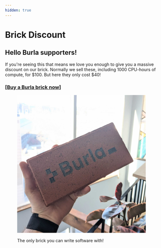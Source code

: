 ```yaml
---
hidden: true
---
```


# Brick Discount

## Hello Burla supporters!

If you're seeing this that means we love you enough to give you a massive discount on our brick. Normally we sell these, including 1000 CPU-hours of compute, for $100. But here they only cost $40!

### [\[Buy a Burla brick now\]](https://buy.stripe.com/8wM7txdFfeYs2ByfYZ)

<div align="left"><figure><img src=".gitbook/assets/PXL_20250311_184440369.jpg" alt="" width="563"><figcaption><p>The only brick you can write software with!</p></figcaption></figure></div>





